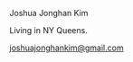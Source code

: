 Joshua Jonghan Kim

Living in NY Queens.

joshuajonghankim@gmail.com

<!---
joshuajonghankim/joshuajonghankim is a ✨ special ✨ repository because its `README.md` (this file) appears on your GitHub profile.
You can click the Preview link to take a look at your changes.
--->
